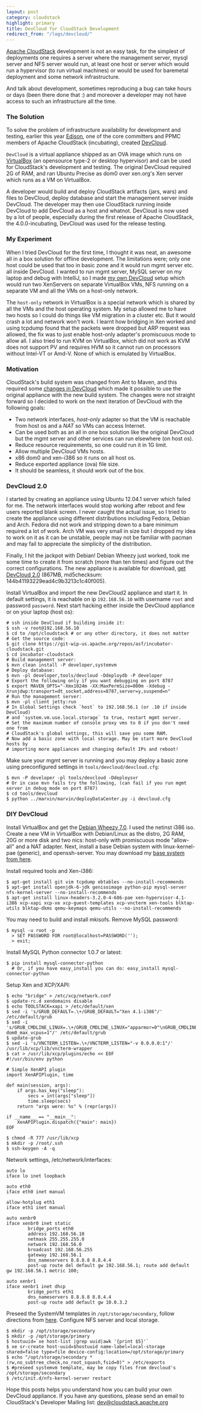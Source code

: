 ```yaml
---
layout: post
category: cloudstack
highlight: primary
title: DevCloud for CloudStack Development
redirect_from: "/logs/devcloud/"
---
```


[Apache CloudStack](http://incubator.apache.org/cloudstack) development is
not an easy task, for the simplest of deployments one requires a server where
the management server, mysql server and NFS server would run, at least
one host or server which would run a hypervisor (to run virtual machines) or
would be used for baremetal deployment and some network infrastructure.

And talk about development, sometimes reproducing a bug can take hours or days
(been there done that :) and moreover a developer may not have access to such
an infrastructure all the time.

### The Solution

To solve the problem of infrastructure availability for development and testing,
earlier this year [Edison](http://www.linkedin.com/pub/disheng-su/5/ab9/90b),
one of the core committers and PPMC members of Apache CloudStack (incubating),
created [DevCloud](http://wiki.cloudstack.org/display/COMM/DevCloud).

`DevCloud` is a virtual appliance shipped as an OVA image which runs on [VirtualBox](http://virtualbox.org)
(an opensource type-2 or desktop hypervisor) and can be used for CloudStack's
development and testing. The original DevCloud required 2G of RAM, and ran
Ubuntu Precise as dom0 over xen.org's Xen server which runs as a VM on VirtualBox.

A developer would build and deploy CloudStack artifacts (jars, wars) and files
to DevCloud, deploy database and start the management server inside DevCloud.
The developer may then use CloudStack running inside DevCloud to add DevCloud as
a host and whatnot. DevCloud is now used by a lot of people, especially during
the first release of Apache CloudStack, the 4.0.0-incubating, DevCloud was used
for the release testing.

### My Experiment

When I tried DevCloud for the first time, I thought it was neat, an awesome all
in a box solution for offline development. The limitations were; only one host
could be used that too in basic zone and it would run mgmt server etc. all inside
DevCloud. I wanted to run mgmt server, MySQL server on my laptop and debug with
IntelliJ, so I made [my own
DevCloud](https://cwiki.apache.org/confluence/display/CLOUDSTACK/DIY+DevCloud+Setup)
setup which would run two XenServers on separate VirtualBox VMs, NFS running on
a separate VM and all the VMs on a host-only network.

The `host-only` network in VirtualBox is a special network which is shared by
all the VMs and the host operating system. My setup allowed me to have two hosts
so I could do things like VM migration in a cluster etc. But it would crash a lot
and network won't work. I learnt how bridging in Xen worked and using tcpdump
found that the packets were dropped but ARP request was allowed, the fix was to
just enable host-only adapter's promiscuous mode to allow all. I also tried to
run KVM on VirtualBox, which did not work as KVM does not support PV and requires
HVM so it cannot run on processors without Intel-VT or Amd-V. None of which is
emulated by VirtualBox.

### Motivation

CloudStack's build system was changed from Ant to Maven, and this required some
[changes in DevCloud](https://cwiki.apache.org/confluence/display/CLOUDSTACK/CloudStack+devcloud+environment+setup)
which made it possible to use the original appliance with the new build system.
The changes were not straight forward so I decided to work on the next iteration
of DevCloud with the following goals:

  * Two network interfaces, _host-only_ adapter so that the VM is reachable from
    host os and a _NAT_ so VMs can access Internet.
  * Can be used both as an all in one box solution like the original DevCloud but
    the mgmt server and other services can run elsewhere (on host os).
  * Reduce resource requirements, so one could run it in 1G limit.
  * Allow multiple DevCloud VMs hosts.
  * x86 dom0 and xen-i386 so it runs on all host os.
  * Reduce exported appliance (ova) file size.
  * It should be seamless, it should work out of the box.

### DevCloud 2.0

I started by creating an appliance using Ubuntu 12.04.1 server which failed for me.
The network interfaces would stop working after reboot and few users reported
blank screen. I never caught the actual issue, so I tried to create the
appliance using different distributions including Fedora, Debian and Arch.
Fedora did not work and stripping down to a bare minimum required a lot of work.
Arch VM was very small in size but I dropped my idea to work on it as it can be
unstable, people may not be familiar with pacman and may fail to appreciate the
simplicity of the distribution.

Finally, I hit the jackpot with Debian! Debian Wheezy just worked, took me some
time to create it from scratch (more than ten times) and figure out the correct
configurations. The new appliance is available for download, [get DevCloud 2.0](http://home.apache.org/~bhaisaab/cloudstack/devcloud/devcloud2.ova)
(867MB, md5checksum: 144b41193229ead4c9b3213c1c40f005).

Install VirtualBox and import the new DevCloud2 appliance and start it. In
default settings, it is reachable on ip `192.168.56.10` with username `root` and
password `password`. Next start hacking either inside the DevCloud appliance or
on your laptop (host os):

    # ssh inside DevCloud if building inside it:
    $ ssh -v root@192.168.56.10
    $ cd to /opt/cloudstack # or any other directory, it does not matter
    # Get the source code:
    $ git clone https://git-wip-us.apache.org/repos/asf/incubator-cloudstack.git
    $ cd incubator-cloudstack
    # Build management server:
    $ mvn clean install -P developer,systemvm
    # Deploy database:
    $ mvn -pl developer,tools/devcloud -Ddeploydb -P developer
    # Export the following only if you want debugging on port 8787
    $ export MAVEN_OPTS="-Xmx1024m -XX:MaxPermSize=800m -Xdebug -Xrunjdwp:transport=dt_socket,address=8787,server=y,suspend=n"
    # Run the management server:
    $ mvn -pl client jetty:run
    # In Global Settings check `host` to 192.168.56.1 (or .10 if inside DevCloud)
    # and `system.vm.use.local.storage` to true, restart mgmt server.
    # Set the maximum number of console proxy vms to 0 if you don't need one from
    # CloudStack's global settings, this will save you some RAM.
    # Now add a basic zone with local storage. May be start more DevCloud hosts by
    # importing more appliances and changing default IPs and reboot!

Make sure your mgmt server is running and you may deploy a basic zone using
preconfigured settings in `tools/devcloud/devcloud.cfg`:

    $ mvn -P developer -pl tools/devcloud -Ddeploysvr
    # Or in case mvn fails try the following, (can fail if you run mgmt server in debug mode on port 8787)
    $ cd tools/devcloud
    $ python ../marvin/marvin/deployDataCenter.py -i devcloud.cfg

### DIY DevCloud

Install VirtualBox and get the [Debian Wheezy
7.0](http://www.debian.org/devel/debian-installer/). I used the netinst i386
iso. Create a new VM in VirtualBox with Debian/Linux as the distro, 2G RAM, 20G
or more disk and two nics: host-only with promiscuous mode "allow-all" and a NAT
adapter. Next, install a base Debian system with linux-kernel-pae (generic),
and openssh-server. You may download my [base system from
here](http://home.apache.org/~bhaisaab/vms/debian-wheezy-basex86.ova).

Install required tools and Xen-i386:

    $ apt-get install git vim tcpdump ebtables --no-install-recommends
    $ apt-get install openjdk-6-jdk genisoimage python-pip mysql-server nfs-kernel-server --no-install-recommends
    $ apt-get install linux-headers-3.2.0-4-686-pae xen-hypervisor-4.1-i386 xcp-xapi xcp-xe xcp-guest-templates xcp-vncterm xen-tools blktap-utils blktap-dkms qemu-keymaps qemu-utils --no-install-recommends

You may need to build and install mkisofs. Remove MySQL password:

    $ mysql -u root -p
      > SET PASSWORD FOR root@localhost=PASSWORD('');
      > exit;

Install MySQL Python connector 1.0.7 or latest:

    $ pip install mysql-connector-python
      # Or, if you have easy_install you can do: easy_install mysql-connector-python

Setup Xen and XCP/XAPI:

    $ echo "bridge" > /etc/xcp/network.conf
    $ update-rc.d xendomains disable
    $ echo TOOLSTACK=xapi > /etc/default/xen
    $ sed -i 's/GRUB_DEFAULT=.\+/GRUB_DEFAULT="Xen 4.1-i386"/' /etc/default/grub
    $ sed -i 's/GRUB_CMDLINE_LINUX=.\+/GRUB_CMDLINE_LINUX="apparmor=0"\nGRUB_CMDLINE_XEN="dom0_mem=400M,max:500M dom0_max_vcpus=1"/' /etc/default/grub
    $ update-grub
    $ sed -i 's/VNCTERM_LISTEN=.\+/VNCTERM_LISTEN="-v 0.0.0.0:1"/' /usr/lib/xcp/lib/vncterm-wrapper
    $ cat > /usr/lib/xcp/plugins/echo << EOF
    #!/usr/bin/env python

    # Simple XenAPI plugin
    import XenAPIPlugin, time

    def main(session, args):
        if args.has_key("sleep"):
            secs = int(args["sleep"])
            time.sleep(secs)
        return "args were: %s" % (repr(args))

    if __name__ == "__main__":
        XenAPIPlugin.dispatch({"main": main})
    EOF

    $ chmod -R 777 /usr/lib/xcp
    $ mkdir -p /root/.ssh
    $ ssh-keygen -A -q

Network settings, /etc/network/interfaces:

    auto lo
    iface lo inet loopback

    auto eth0
    iface eth0 inet manual

    allow-hotplug eth1
    iface eth1 inet manual

    auto xenbr0
    iface xenbr0 inet static
            bridge_ports eth0
            address 192.168.56.10
            netmask 255.255.255.0
            network 192.168.56.0
            broadcast 192.168.56.255
            gateway 192.168.56.1
            dns_nameservers 8.8.8.8 8.8.4.4
            post-up route del default gw 192.168.56.1; route add default gw 192.168.56.1 metric 100;

    auto xenbr1
    iface xenbr1 inet dhcp
            bridge_ports eth1
            dns_nameservers 8.8.8.8 8.8.4.4
            post-up route add default gw 10.0.3.2

Preseed the SystemVM templates in `/opt/storage/secondary`, follow directions
from
[here](http://incubator.apache.org/cloudstack/docs/en-US/Apache_CloudStack/4.0.0-incubating/html/Installation_Guide/management-server-install-flow.html#prepare-system-vm-template).
Configure NFS server and local storage.

    $ mkdir -p /opt/storage/secondary
    $ mkdir -p /opt/storage/primary
    $ hostuuid=`xe host-list |grep uuid|awk '{print $5}'`
    $ xe sr-create host-uuid=$hostuuid name-label=local-storage shared=false type=file device-config:location=/opt/storage/primary
    $ echo "/opt/storage/secondary *(rw,no_subtree_check,no_root_squash,fsid=0)" > /etc/exports
    $ #preseed systemvm template, may be copy files from devcloud's /opt/storage/secondary
    $ /etc/init.d/nfs-kernel-server restart

Hope this posts helps you understand how you can build your own DevCloud appliance. If you have any questions, please send an email to CloudStack's Developer Mailing list: [dev@cloudstack.apache.org](mailto:dev@cloudstack.apache.org)
